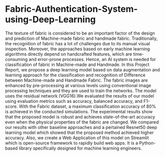 # Fabric-Authentication-System-using-Deep-Learning
The texture of fabric is considered to be an important factor of the design and 
prediction of Machine-made fabric and handmade fabric. Traditionally, the 
recognition of fabric has a lot of challenges due to its manual visual inspection. 
Moreover, the approaches based on early machine learning algorithms directly 
depend on handcrafted features, which are time-consuming and error-prone 
processes. Hence, an AI system is needed for classification of fabric in Machine-made 
and Handmade. 
In this Project Report, we propose a deep learning model based on 
data augmentation and learning approach for the classification and recognition of 
Difference between Machine-made and Handmade Fabric. The fabric images are 
enhanced by pre-processing at various levels using conventional image processing 
techniques and they are used to train the networks. The model uses the residual 
network (VGG16).We evaluated the results of our model using evaluation metrics 
such as accuracy, balanced accuracy, and F1-score. With the Fabric dataset, a 
maximum classification accuracy of 80% is achieved in the conducted simulations. The 
experimental results show that the proposed model is robust and achieves state-of-the-art accuracy even when the physical properties of the fabric are changed. We 
compared our results with other baseline approaches and a pertained Resnet50 deep 
learning model which showed that the proposed method achieved higher accuracy.
Also, we create a Web Application of this model on Streamlit which 
is open-source framework to rapidly build web apps. It is a Python-based library 
specifically designed for machine learning engineers.
